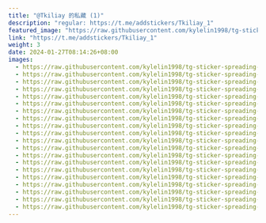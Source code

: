 ```yaml
---
title: "@Tkiliay 的私藏 (1)"
description: "regular: https://t.me/addstickers/Tkiliay_1"
featured_image: "https://raw.githubusercontent.com/kylelin1998/tg-sticker-spreading-worldwide-images/main/img/0726d053-e96c-4b7a-984d-ce87cc01ea93.jpg"
link: "https://t.me/addstickers/Tkiliay_1"
weight: 3
date: 2024-01-27T08:14:26+08:00
images:
  - https://raw.githubusercontent.com/kylelin1998/tg-sticker-spreading-worldwide-images/main/img/0726d053-e96c-4b7a-984d-ce87cc01ea93.jpg
  - https://raw.githubusercontent.com/kylelin1998/tg-sticker-spreading-worldwide-images/main/img/8feb3673-c956-4020-bb42-8abd473bd8db.jpg
  - https://raw.githubusercontent.com/kylelin1998/tg-sticker-spreading-worldwide-images/main/img/372bff7e-9a01-4ad3-b163-00ab5b2de070.jpg
  - https://raw.githubusercontent.com/kylelin1998/tg-sticker-spreading-worldwide-images/main/img/588fa40b-44b8-4d0d-9537-be8b0e08b67c.jpg
  - https://raw.githubusercontent.com/kylelin1998/tg-sticker-spreading-worldwide-images/main/img/195e4516-9451-4ab7-be35-4b5d3d48b769.jpg
  - https://raw.githubusercontent.com/kylelin1998/tg-sticker-spreading-worldwide-images/main/img/965e48b0-4cb2-4728-813c-c9709f6e1e00.jpg
  - https://raw.githubusercontent.com/kylelin1998/tg-sticker-spreading-worldwide-images/main/img/25e717ae-656e-423d-b54b-5200f0458c31.jpg
  - https://raw.githubusercontent.com/kylelin1998/tg-sticker-spreading-worldwide-images/main/img/2b871be1-9045-4205-94b6-d0deb3d0171c.jpg
  - https://raw.githubusercontent.com/kylelin1998/tg-sticker-spreading-worldwide-images/main/img/950a9304-4f3f-4090-a022-72ebdd8d2ded.jpg
  - https://raw.githubusercontent.com/kylelin1998/tg-sticker-spreading-worldwide-images/main/img/81f0f24b-0a09-489c-a853-507da2d9d34d.jpg
  - https://raw.githubusercontent.com/kylelin1998/tg-sticker-spreading-worldwide-images/main/img/b0fdd9fe-eee3-4e53-9990-998a9c37ae23.jpg
  - https://raw.githubusercontent.com/kylelin1998/tg-sticker-spreading-worldwide-images/main/img/0854a2f0-4f6d-482f-ad3e-33b50bd8e5fd.jpg
  - https://raw.githubusercontent.com/kylelin1998/tg-sticker-spreading-worldwide-images/main/img/d69b3121-a19e-43cc-b5ad-783777e818f8.jpg
  - https://raw.githubusercontent.com/kylelin1998/tg-sticker-spreading-worldwide-images/main/img/d4600e2d-d0f8-437d-833b-01b784e48f23.jpg
  - https://raw.githubusercontent.com/kylelin1998/tg-sticker-spreading-worldwide-images/main/img/ce9c5587-3ce9-459d-966a-898a3c785d5a.jpg
  - https://raw.githubusercontent.com/kylelin1998/tg-sticker-spreading-worldwide-images/main/img/43ffbff1-9ae8-40a0-8179-1db9bf5e782b.jpg
  - https://raw.githubusercontent.com/kylelin1998/tg-sticker-spreading-worldwide-images/main/img/e1c2b520-041f-4863-acd8-91f08f35f873.jpg
  - https://raw.githubusercontent.com/kylelin1998/tg-sticker-spreading-worldwide-images/main/img/652c0326-0baf-4b91-970c-c7c20f866415.jpg
  - https://raw.githubusercontent.com/kylelin1998/tg-sticker-spreading-worldwide-images/main/img/940dcda2-6495-406d-9a14-a7db10638d73.jpg
  - https://raw.githubusercontent.com/kylelin1998/tg-sticker-spreading-worldwide-images/main/img/628beb7e-5f19-4a47-8771-0958e43fe220.jpg
---
```

